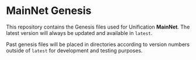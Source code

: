 # MainNet Genesis

This repository contains the Genesis files used for Unification **MainNet**. The latest version will always be updated and available in `latest`.

Past genesis files will be placed in directories according to version numbers outside of `latest` for development and testing purposes.
